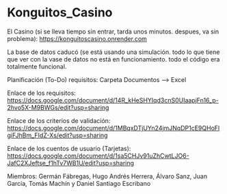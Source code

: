 # Konguitos_Casino

El Casino (si se lleva tiempo sin entrar, tarda unos minutos. despues, va sin problema):
https://konguitoscasino.onrender.com

La base de datos caducó (se está usando una simulación. todo lo que tiene que ver con la vase de datos no está en funcionamiento. todo el código era totalmente funcional.

Planificación (To-Do) requisitos: Carpeta Documentos --> Excel

Enlace de los requisitos: https://docs.google.com/document/d/14R_kHeSHYIqd3cnS0UIaapjFn16_p-2hvo5X-M9BWGs/edit?usp=sharing

Enlace de los criterios de validación: https://docs.google.com/document/d/1MBqxDTjUYn24jmJNqDP1cE9QHoFlgiFJhBm_FIdZ-Xs/edit?usp=sharing 

Enlace de los cuentos de usuario (Tarjetas): https://docs.google.com/document/d/1sa5CHJv91uZhCwtLJO6-JafC2XJeftse_f1hTv7WB1U/edit?usp=sharing

Miembros: Germán Fábregas, Hugo Andrés Herrera, Álvaro Sanz, Juan García, Tomás Machín y Daniel Santiago Escribano
